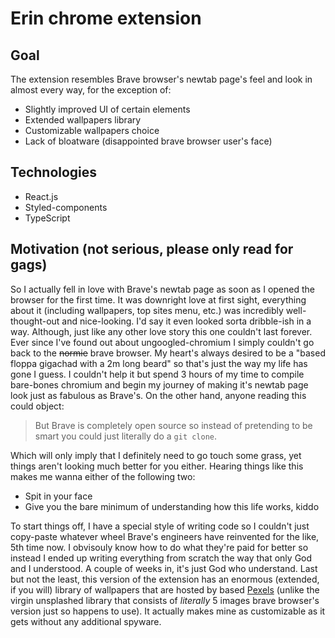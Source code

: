 # Erin chrome extension

## Goal
The extension resembles Brave browser's newtab page's feel and look in almost every way, for the exception of:
- Slightly improved UI of certain elements
- Extended wallpapers library
- Customizable wallpapers choice
- Lack of bloatware (disappointed brave browser user's face)

## Technologies
- React.js
- Styled-components
- TypeScript

## Motivation (not serious, please only read for gags)
So I actually fell in love with Brave's newtab page as soon as I opened the browser for the first time. It was downright love at first sight, everything about it (including wallpapers, top sites menu, etc.) was incredibly well-thought-out and nice-looking. I'd say it even looked sorta dribble-ish in a way. Although, just like any other love story this one couldn't last forever. Ever since I've found out about ungoogled-chromium I simply couldn't go back to the ~~normie~~ brave browser. My heart's always desired to be a "based floppa gigachad with a 2m long beard" so that's just the way my life has gone I guess. I couldn't help it but spend 3 hours of my time to compile bare-bones chromium and begin my journey of making it's newtab page look just as fabulous as Brave's. On the other hand, anyone reading this could object:

> But Brave is completely open source so instead of pretending to be smart you could just literally do a ```git clone```.

Which will only imply that I definitely need to go touch some grass, yet things aren't looking much better for you either. Hearing things like this makes me wanna either of the following two:
- Spit in your face
- Give you the bare minimum of understanding how this life works, kiddo

To start things off, I have a special style of writing code so I couldn't just copy-paste whatever wheel Brave's engineers have reinvented for the like, 5th time now. I obvisouly know how to do what they're paid for better so instead I ended up writing everything from scratch the way that only God and I understood. A couple of weeks in, it's just God who understand. Last but not the least, this version of the extension has an enormous (extended, if you will) library of wallpapers that are hosted by based [Pexels](https://www.pexels.com/) (unlike the virgin unsplashed library that consists of *literally* 5 images brave browser's version just so happens to use). It actually makes mine as customizable as it gets without any additional spyware.
